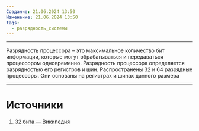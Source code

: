 ```yaml
---
Создание: 21.06.2024 13:50
Изменение: 21.06.2024 13:50
tags:
  - разрядность_системы
---
```

***

Разрядность процессора – это максимальное количество бит информации, которые могут обрабатываться и передаваться процессором одновременно. Разрядность процессора определяется разрядностью его регистров и шин. Распространены 32 и 64 разрядные процессоры. Они основаны на регистрах и шинах данного размера

***

# Источники
1. [32 бита — Википедия](https://ru.wikipedia.org/wiki/32_%D0%B1%D0%B8%D1%82%D0%B0#:~:text=%D0%92%20%D0%BA%D0%BE%D0%BC%D0%BF%D1%8C%D1%8E%D1%82%D0%B5%D1%80%D0%BD%D0%BE%D0%B9%20%D0%B0%D1%80%D1%85%D0%B8%D1%82%D0%B5%D0%BA%D1%82%D1%83%D1%80%D0%B5%C2%A0%E2%80%94%2032%2D%D1%80%D0%B0%D0%B7%D1%80%D1%8F%D0%B4%D0%BD%D1%8B%D0%B5%20%D1%86%D0%B5%D0%BB%D1%8B%D0%B5%2C%20%D0%B0%D0%B4%D1%80%D0%B5%D1%81%D0%B0%20%D0%BF%D0%B0%D0%BC%D1%8F%D1%82%D0%B8%20%D0%B8%D0%BB%D0%B8%20%D0%B4%D1%80%D1%83%D0%B3%D0%B8%D0%B5%20%D1%82%D0%B8%D0%BF%D1%8B%20%D0%B4%D0%B0%D0%BD%D0%BD%D1%8B%D1%85%20%D1%80%D0%B0%D0%B7%D0%BC%D0%B5%D1%80%D0%BE%D0%BC%2032%20%D0%B1%D0%B8%D1%82%D0%B0%20(4%20%D0%BE%D0%BA%D1%82%D0%B5%D1%82%D0%B0).%2032%2D%D0%B1%D0%B8%D1%82%D0%BD%D1%8B%D0%B5%20%D0%A6%D0%9F%D0%A3%20%D0%B8%20%D0%90%D0%9B%D0%A3%C2%A0%E2%80%94%20%D0%B0%D1%80%D1%85%D0%B8%D1%82%D0%B5%D0%BA%D1%82%D1%83%D1%80%D1%8B%2C%20%D0%BE%D1%81%D0%BD%D0%BE%D0%B2%D0%B0%D0%BD%D0%BD%D1%8B%D0%B5%20%D0%BD%D0%B0%20%D1%80%D0%B5%D0%B3%D0%B8%D1%81%D1%82%D1%80%D0%B0%D1%85%20%D0%B8%20%D1%88%D0%B8%D0%BD%D0%B0%D1%85%20%D0%B4%D0%B0%D0%BD%D0%BD%D0%BE%D0%B3%D0%BE%20%D1%80%D0%B0%D0%B7%D0%BC%D0%B5%D1%80%D0%B0.)




